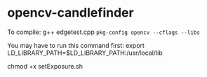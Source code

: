 # opencv-candlefinder

To compile: g++ edgetest.cpp `pkg-config opencv --cflags --libs` 

You may have to run this command first: export LD_LIBRARY_PATH=$LD_LIBRARY_PATH:/usr/local/lib

chmod +x setExposure.sh
